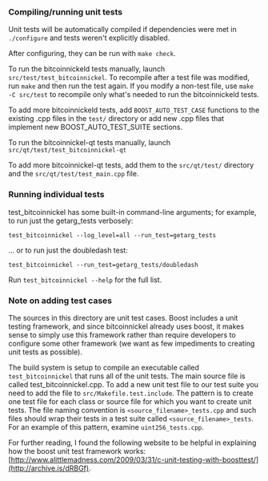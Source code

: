 ### Compiling/running unit tests

Unit tests will be automatically compiled if dependencies were met in `./configure`
and tests weren't explicitly disabled.

After configuring, they can be run with `make check`.

To run the bitcoinnickeld tests manually, launch `src/test/test_bitcoinnickel`. To recompile
after a test file was modified, run `make` and then run the test again. If you
modify a non-test file, use `make -C src/test` to recompile only what's needed
to run the bitcoinnickeld tests.

To add more bitcoinnickeld tests, add `BOOST_AUTO_TEST_CASE` functions to the existing
.cpp files in the `test/` directory or add new .cpp files that
implement new BOOST_AUTO_TEST_SUITE sections.

To run the bitcoinnickel-qt tests manually, launch `src/qt/test/test_bitcoinnickel-qt`

To add more bitcoinnickel-qt tests, add them to the `src/qt/test/` directory and
the `src/qt/test/test_main.cpp` file.

### Running individual tests

test_bitcoinnickel has some built-in command-line arguments; for
example, to run just the getarg_tests verbosely:

    test_bitcoinnickel --log_level=all --run_test=getarg_tests

... or to run just the doubledash test:

    test_bitcoinnickel --run_test=getarg_tests/doubledash

Run `test_bitcoinnickel --help` for the full list.

### Note on adding test cases

The sources in this directory are unit test cases.  Boost includes a
unit testing framework, and since bitcoinnickel already uses boost, it makes
sense to simply use this framework rather than require developers to
configure some other framework (we want as few impediments to creating
unit tests as possible).

The build system is setup to compile an executable called `test_bitcoinnickel`
that runs all of the unit tests.  The main source file is called
test_bitcoinnickel.cpp. To add a new unit test file to our test suite you need
to add the file to `src/Makefile.test.include`. The pattern is to create
one test file for each class or source file for which you want to create
unit tests.  The file naming convention is `<source_filename>_tests.cpp`
and such files should wrap their tests in a test suite
called `<source_filename>_tests`. For an example of this pattern,
examine `uint256_tests.cpp`.

For further reading, I found the following website to be helpful in
explaining how the boost unit test framework works:
[http://www.alittlemadness.com/2009/03/31/c-unit-testing-with-boosttest/](http://archive.is/dRBGf).
